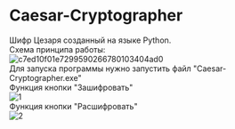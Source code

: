 # Caesar-Cryptographer
Шифр Цезаря созданный на языке Python.<br />
Схема принципа работы:<br />
![c7ed10f01e7299590266780103404ad0](https://user-images.githubusercontent.com/103204349/187725861-e15ac695-860c-49ce-93bb-724bf225679c.jpeg)<br />
Для запуска программы нужно запустить файл "Caesar-Cryptographer.exe"<br />
Функция кнопки "Зашифровать"<br />
![1](https://user-images.githubusercontent.com/103204349/187727807-17c4e07a-98e3-493d-b796-8d271152aa01.jpg)<br />
Функция кнопки "Расшифровать"<br />
![2](https://user-images.githubusercontent.com/103204349/187728170-13e82319-4e56-4425-9619-3586f889601a.jpg)<br />
